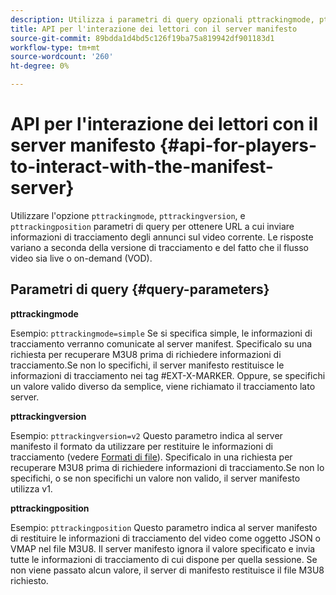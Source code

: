 ```yaml
---
description: Utilizza i parametri di query opzionali pttrackingmode, pttrackingversion e pttrackingposition per ottenere URL a cui inviare informazioni di tracciamento degli annunci sul video corrente. Le risposte variano a seconda della versione di tracciamento e del fatto che il flusso video sia live o on-demand (VOD).
title: API per l'interazione dei lettori con il server manifesto
source-git-commit: 89bdda1d4bd5c126f19ba75a819942df901183d1
workflow-type: tm+mt
source-wordcount: '260'
ht-degree: 0%

---
```



# API per l&#39;interazione dei lettori con il server manifesto {#api-for-players-to-interact-with-the-manifest-server}

Utilizzare l&#39;opzione `pttrackingmode`, `pttrackingversion`, e `pttrackingposition` parametri di query per ottenere URL a cui inviare informazioni di tracciamento degli annunci sul video corrente. Le risposte variano a seconda della versione di tracciamento e del fatto che il flusso video sia live o on-demand (VOD).

## Parametri di query {#query-parameters}

**pttrackingmode**

Esempio: `pttrackingmode=simple`
Se si specifica simple, le informazioni di tracciamento verranno comunicate al server manifest.
Specificalo su una richiesta per recuperare M3U8 prima di richiedere informazioni di tracciamento.Se non lo specifichi, il server manifesto restituisce le informazioni di tracciamento nei tag #EXT-X-MARKER.
Oppure, se specifichi un valore valido diverso da semplice, viene richiamato il tracciamento lato server.

**pttrackingversion**

Esempio: `pttrackingversion=v2`
Questo parametro indica al server manifesto il formato da utilizzare per restituire le informazioni di tracciamento (vedere [Formati di file](/help/primetime-ad-insertion/~old-msapi-topics/ms-list-file-formats/ms-api-file-formats.md)).
Specificalo in una richiesta per recuperare M3U8 prima di richiedere informazioni di tracciamento.Se non lo specifichi, o se non specifichi un valore non valido, il server manifesto utilizza v1.

**pttrackingposition**

Esempio: `pttrackingposition`
Questo parametro indica al server manifesto di restituire le informazioni di tracciamento del video come oggetto JSON o VMAP nel file M3U8. Il server manifesto ignora il valore specificato e invia tutte le informazioni di tracciamento di cui dispone per quella sessione. Se non viene passato alcun valore, il server di manifesto restituisce il file M3U8 richiesto.
